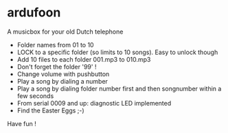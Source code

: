 # ardufoon
A musicbox for your old Dutch telephone

* Folder names from 01 to 10
* LOCK to a specific folder (so limits to 10 songs).
  Easy to unlock though
* Add 10 files to each folder 001.mp3 to 010.mp3
* Don't forget the folder '99' !
* Change volume with pushbutton 
* Play a song by dialing a number
* Play a song by dialing folder number first and then songnumber within a few seconds
* From serial 0009 and up: diagnostic LED implemented
* Find the Easter Eggs ;-)

Have fun !
